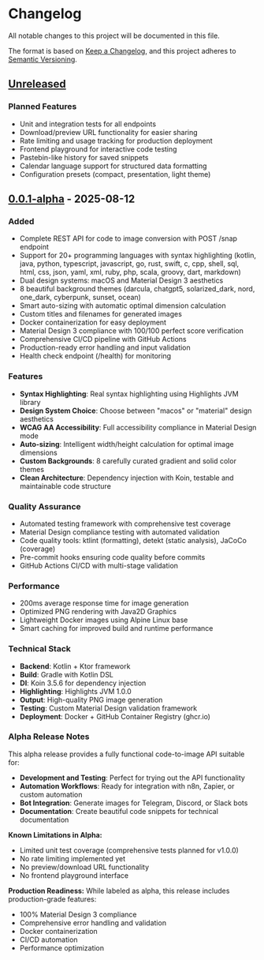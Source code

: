 # Changelog

All notable changes to this project will be documented in this file.

The format is based on [Keep a Changelog](https://keepachangelog.com/en/1.0.0/),
and this project adheres to [Semantic Versioning](https://semver.org/spec/v2.0.0.html).

## [Unreleased]

### Planned Features
- Unit and integration tests for all endpoints
- Download/preview URL functionality for easier sharing
- Rate limiting and usage tracking for production deployment
- Frontend playground for interactive code testing
- Pastebin-like history for saved snippets
- Calendar language support for structured data formatting
- Configuration presets (compact, presentation, light theme)

## [0.0.1-alpha] - 2025-08-12

### Added
- Complete REST API for code to image conversion with POST /snap endpoint
- Support for 20+ programming languages with syntax highlighting (kotlin, java, python, typescript, javascript, go, rust, swift, c, cpp, shell, sql, html, css, json, yaml, xml, ruby, php, scala, groovy, dart, markdown)
- Dual design systems: macOS and Material Design 3 aesthetics
- 8 beautiful background themes (darcula, chatgpt5, solarized_dark, nord, one_dark, cyberpunk, sunset, ocean)
- Smart auto-sizing with automatic optimal dimension calculation
- Custom titles and filenames for generated images
- Docker containerization for easy deployment
- Material Design 3 compliance with 100/100 perfect score verification
- Comprehensive CI/CD pipeline with GitHub Actions
- Production-ready error handling and input validation
- Health check endpoint (/health) for monitoring

### Features
- **Syntax Highlighting**: Real syntax highlighting using Highlights JVM library
- **Design System Choice**: Choose between "macos" or "material" design aesthetics
- **WCAG AA Accessibility**: Full accessibility compliance in Material Design mode
- **Auto-sizing**: Intelligent width/height calculation for optimal image dimensions
- **Custom Backgrounds**: 8 carefully curated gradient and solid color themes
- **Clean Architecture**: Dependency injection with Koin, testable and maintainable code structure

### Quality Assurance
- Automated testing framework with comprehensive test coverage
- Material Design compliance testing with automated validation
- Code quality tools: ktlint (formatting), detekt (static analysis), JaCoCo (coverage)
- Pre-commit hooks ensuring code quality before commits
- GitHub Actions CI/CD with multi-stage validation

### Performance
- 200ms average response time for image generation
- Optimized PNG rendering with Java2D Graphics
- Lightweight Docker images using Alpine Linux base
- Smart caching for improved build and runtime performance

### Technical Stack
- **Backend**: Kotlin + Ktor framework
- **Build**: Gradle with Kotlin DSL
- **DI**: Koin 3.5.6 for dependency injection
- **Highlighting**: Highlights JVM 1.0.0
- **Output**: High-quality PNG image generation
- **Testing**: Custom Material Design validation framework
- **Deployment**: Docker + GitHub Container Registry (ghcr.io)

### Alpha Release Notes
This alpha release provides a fully functional code-to-image API suitable for:
- **Development and Testing**: Perfect for trying out the API functionality
- **Automation Workflows**: Ready for integration with n8n, Zapier, or custom automation
- **Bot Integration**: Generate images for Telegram, Discord, or Slack bots
- **Documentation**: Create beautiful code snippets for technical documentation

**Known Limitations in Alpha:**
- Limited unit test coverage (comprehensive tests planned for v1.0.0)
- No rate limiting implemented yet
- No preview/download URL functionality
- No frontend playground interface

**Production Readiness:**
While labeled as alpha, this release includes production-grade features:
- 100% Material Design 3 compliance
- Comprehensive error handling and validation
- Docker containerization
- CI/CD automation
- Performance optimization

[Unreleased]: https://github.com/raquezha/codesnapper/compare/v0.0.1-alpha...HEAD
[0.0.1-alpha]: https://github.com/raquezha/codesnapper/releases/tag/v0.0.1-alpha
